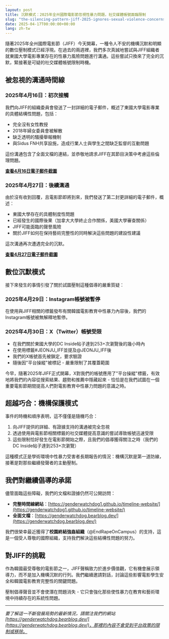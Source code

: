 ```yaml
---
layout: post
title: 沉默模式：2025年全州國際電影節忽視性暴力問題，社交媒體帳號面臨限制
slug: "the-silencing-pattern-jiff-2025-ignores-sexual-violence-concerns-as-social-media-accounts-face-restrictions-zh-tw"
date: 2025-04-17T00:00:00+00:00
lang: zh-tw
---
```


隨著2025年全州國際電影節（JIFF）今天開幕，一種令人不安的機構沉默和明顯的數位壓制模式已經浮現。在過去的兩週裡，我們多次真誠地嘗試與JIFF組織者就東國大學電影專業存在的性暴力風險問題進行溝通。這些嘗試只換來了完全的沉默，緊接著是可疑的社交媒體帳號限制時機。

## 被忽視的溝通時間線

### 2025年4月16日：初次接觸
我們向JIFF的組織委員會發送了一封詳細的電子郵件，概述了東國大學電影專業的具體結構性問題，包括：
- 完全沒有女性教授
- 2018年婦女委員會被解散
- 缺乏透明的騷擾舉報機制
- 與Sidus FNH共享設施，造成行業人士與學生之間缺乏監督的互動問題

這份溝通包含了全面文檔的連結，並恭敬地請求JIFF在其節目決策中考慮這些倫理問題。

**[查看4月16日電子郵件截圖](https://github.com/genderwatchdog1/timeline-website/blob/master/imgs/email-screenshots/04162025-jiff-email.png?raw=true)**

### 2025年4月27日：後續溝通
由於沒有收到回覆，且電影節即將到來，我們發送了第二封更詳細的電子郵件，概述：
- 東國大學存在的具體制度性問題
- 已經發生的國際後果（加拿大大學終止合作關係，美國大學審查關係）
- JIFF可能面臨的聲譽風險
- 關於JIFF如何在保持藝術完整性的同時解決這些問題的建設性建議

這次溝通再次遭遇完全的沉默。

**[查看4月27日電子郵件截圖](https://github.com/genderwatchdog1/timeline-website/blob/master/imgs/email-screenshots/04272025-jiff-email.png?raw=true)**

## 數位沉默模式

接下來發生的事情引發了關於試圖壓制這種倡導的嚴重質疑：

### 2025年4月29日：Instagram帳號被暫停
在使用與JIFF相關的標籤發布有關韓國電影教育中性暴力內容後，我們的Instagram帳號被無解釋地暫停。

### 2025年4月30日：X（Twitter）帳號受限
- 在我們關於東國大學的DC Inside帖子達到253+次瀏覽後的幾小時內
- 在使用標籤#JEONJU_IFF並提及@JEONJU_IFF後
- 我們的X帳號首先被鎖定，要求驗證
- 隨後因"平台操縱"被標記 - 嚴重限制了其覆蓋範圍

今早，隨著2025年JIFF正式開幕，X對我們的帳號應用了"平台操縱"標籤，有效地將我們的內容從搜索結果、趨勢和推薦中隱藏起來 - 恰恰是在我們試圖在一個重要電影節期間提高人們對電影教育中性暴力問題的意識之時。

## 超越巧合：機構保護模式

事件的時機和順序表明，這不僅僅是隨機巧合：

1. 向JIFF提供的詳細、有證據支持的溝通被完全忽視
2. 透過使用與電影節相關標籤的社交媒體提高意識的嘗試導致帳號迅速受限
3. 這些限制恰好發生在電影節開始之際，且我們的倡導獲得關注之時（我們的DC Inside帖子達到253+次瀏覽）

這種模式正是學術環境中性暴力受害者長期報告的情況：機構沉默是第一道防線，接著是對那些繼續發聲者的主動壓制。

## 我們對繼續倡導的承諾

儘管面臨這些障礙，我們的文檔和證據仍然可公開訪問：

- **完整時間線網站**：[https://genderwatchdog1.github.io/timeline-website/](https://genderwatchdog1.github.io/timeline-website/)
- **全面文檔**：[https://genderwatchdog.bearblog.dev/](https://genderwatchdog.bearblog.dev/)

我們很榮幸最近獲得了**校園終結強姦組織**（@EndRapeOnCampus）的支持，這是一個受人尊敬的國際組織，支持我們解決這些結構性問題的努力。

## 對JIFF的挑戰

作為韓國最受尊敬的電影節之一，JIFF聲稱致力於進步價值觀，它有機會展示領導力，而不是加入機構沉默的行列。我們繼續邀請對話，討論這些影響電影學生安全和韓國電影教育完整性的關鍵問題。

壓制倡導聲音並不會使潛在問題消失 - 它只會強化那些使性暴力在教育和藝術環境中持續存在的系統性問題。

---

*要了解這一不斷發展局勢的最新情況，請關注我們的網站[https://genderwatchdog.bearblog.dev/](https://genderwatchdog.bearblog.dev/)，那裡的內容不會受到平台政策的限制或移除。*
